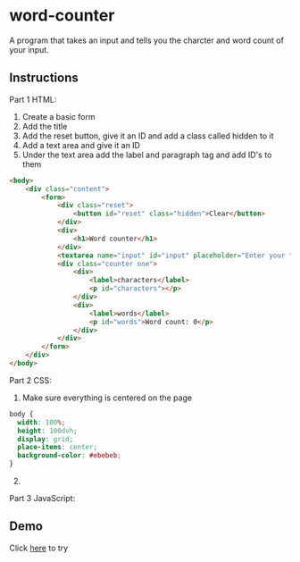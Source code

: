 # word-counter
A program that takes an input and tells you the charcter and word count of your input.
##
## Instructions
Part 1 HTML:
1. Create a basic form
2. Add the title
3. Add the reset button, give it an ID and add a class called hidden to it
3. Add a text area and give it an ID
4. Under the text area add the label and paragraph tag and add ID's to them 
```html
<body>
    <div class="content">
        <form>
            <div class="reset">
                <button id="reset" class="hidden">Clear</button>
            </div>
            <div>
                <h1>Word counter</h1>
            </div>
            <textarea name="input" id="input" placeholder="Enter your text here..."></textarea>
            <div class="counter one">
                <div>
                    <label>characters</label>
                    <p id="characters"></p>
                </div>
                <div>
                    <label>words</label>
                    <p id="words">Word count: 0</p>
                </div>
            </div>
        </form>
    </div>
</body>
```
Part 2 CSS:
1. Make sure everything is centered on the page
```css 
body {
  width: 100%;
  height: 100dvh;
  display: grid;
  place-items: center;
  background-color: #ebebeb;
}
```
2. 
Part 3 JavaScript:
##
## Demo
Click [here](https://sazie101.github.io/word-counter/) to try